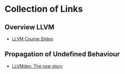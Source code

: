 # Collection of Links

## Overview LLVM
* [LLVM Course Slides](http://swtv.kaist.ac.kr/courses/cs453-fall14/lec10-llvm-ir.pptx)

## Propagation of Undefined Behaviour
* [LLVMdev: The nsw story](https://lists.llvm.org/pipermail/llvm-dev/2011-November/045735.html)


